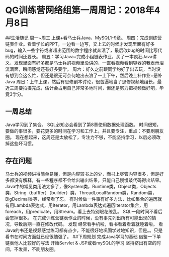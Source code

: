 # QG训练营网络组第一周周记：2018年4月8日
##生活随记 
周一~周三 上课+看马士兵Java，MySQL1-9章。
周四：完成训练营链表作业。看着学长的PPT，一边看一边写，交上去的时候才发现里面有好多bug，输入一些字符或者超出范围的数字程序就奔溃了，最后改bug的时间比写代码的时间还要长。
周五：学习Java+完成小组链表作业，买了一本疯狂Java讲义，发现里面有好多都是马士兵的视频里没讲的，一直看视频看到容器的我表示泪流满面，瞬间感觉还有好多要学。
周六：好久之前跟同学约好了出去玩，当时没有想到会这么忙，但还是很无可奈何地出去浪了一上下午，然后晚上补作业+恶补Java
周日：上午上课，然后有思修剧本讨论，很苦逼地当了思修视频地组长，最近三周要拍摄完成，估计会占用自己非常多地时间，但还是努力把视频做好吧，毕竟3学分。
## 一周总结
Java学习到了集合。
SQL必知必会看到了第8章使用数据处理函数。
时间很短，要做的事很多，要花更多的时间在学习和工作上，并且要专注，重点：不要刷朋友圈。
现在想起来，这周还是太放松了，专注力不够，不能坚持学习，以后必须改掉这些坏习惯。
## 存在问题
马士兵的视频讲得简单易懂，但是内容较书上的少，而书上尽管内容很多，但是好多都没有解释，有一些程序都不会给出输出结果，只能自己慢慢敲代码得出结果。
Java中的常见类用法太多了，像System类，Runtime类，Object类，Objects类，String（bufffer）（builder）类，ThreadLocalRandom类，Random类，BigDecimal类等，经常看了忘。
有时候做一件事有好多方法，比如集合的遍历就有用Lambda表达式，用Iterator，用Lambda表达式遍历Iterator集合，用foreach，用predicate，用Stream。看上去特别眼花缭乱。
SQL一段时间不看后会忘掉很多。
在完成训练营链表作业的时候，没有事先列出所有可能出现的情况，导致后期一直在修改代码。
发现
经常看手机啦，看书看着看着就睡着啦。
看Java的书还是视频感觉练习都有点少，不能很好地巩固学过地知识，但是。。只是看书在时间方面就已经很勉强了。
##下周规划
完成Java学习的基础
借鉴一下单链表他人比较好的写法
开始Servlet & JSP或者mySQL的学习
坚持挤出有空的时间，不发呆，不刷朋友圈。
